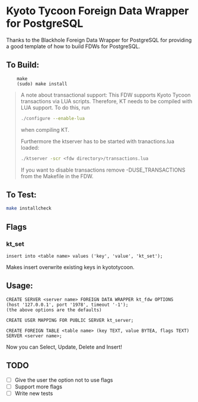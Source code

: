 # Kyoto Tycoon Foreign Data Wrapper for PostgreSQL

Thanks to the Blackhole Foreign Data Wrapper for PostgreSQL for providing
a good template of how to build FDWs for PostgreSQL.

## To Build:
```
    make
    (sudo) make install
```
> A note about transactional support:
> This FDW supports Kyoto Tycoon transactions via LUA scripts.
Therefore, KT needs to be compiled with LUA support. To do this,
run
> ```sh
> ./configure --enable-lua
> ```
> when compiling KT.
>
> Furthermore the ktserver has to be started with tranactions.lua loaded:
> ```sh
> ./ktserver -scr <fdw directory>/transactions.lua
> ```
> If you want to disable transactions remove -DUSE_TRANSACTIONS from the
> Makefile in the FDW.

## To Test:
```sh
make installcheck
```

## Flags
### kt_set
```pgsql
insert into <table name> values ('key', 'value', 'kt_set');
```
Makes insert overwrite existing keys in kyototycoon.
## Usage:
```pgsql
CREATE SERVER <server name> FOREIGN DATA WRAPPER kt_fdw OPTIONS
(host '127.0.0.1', port '1978', timeout '-1');
(the above options are the defaults)

CREATE USER MAPPING FOR PUBLIC SERVER kt_server;

CREATE FOREIGN TABLE <table name> (key TEXT, value BYTEA, flags TEXT) SERVER <server name>;
```
Now you can Select, Update, Delete and Insert!

## TODO
- [ ] Give the user the option not to use flags
- [ ] Support more flags
- [ ] Write new tests
